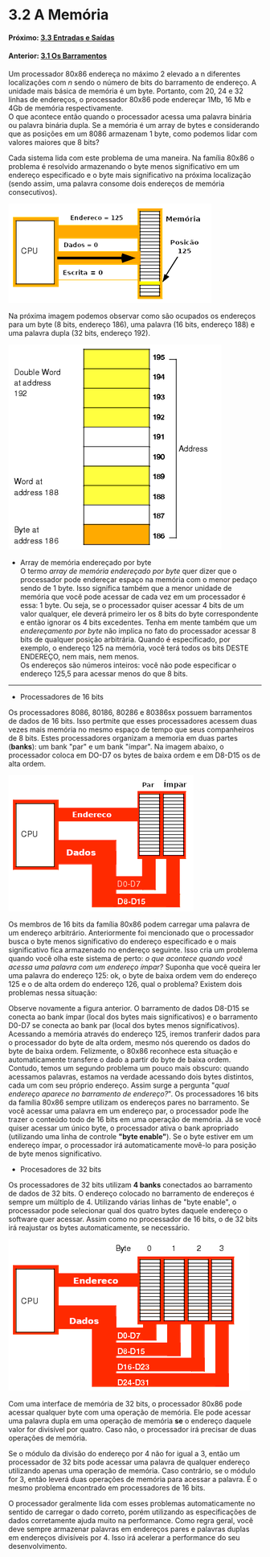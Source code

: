 
# 3.2 A Memória


#### Próximo: [3.3 Entradas e Saídas](./entradas_saidas.md)  
#### Anterior: [3.1 Os Barramentos](./barramentos.md)  

Um processador 80x86 endereça no máximo 2 elevado a n diferentes localizações com _n_ sendo o número de bits do barramento de endereço. A unidade mais básica de memória é um byte. Portanto, com 20, 24 e 32 linhas de endereços, o processador 80x86 pode endereçar 1Mb, 16 Mb e 4Gb de memória respectivamente.  
O que acontece então quando o processador acessa uma palavra binária ou palavra binária dupla. Se a memória é um array de bytes e considerando que as posições em um 8086 armazenam 1 byte, como podemos lidar com valores maiores que 8 bits?  

Cada sistema lida com este problema de uma maneira. Na família 80x86 o problema é resolvido armazenando o  byte menos significativo em um endereço especificado e o byte mais significativo na próxima localização (sendo assim, uma palavra consome dois endereços de memória consecutivos).

![](./imgs/32_001.png)

Na próxima imagem podemos observar como são ocupados os endereços para um byte (8 bits, endereço 186), uma palavra (16 bits, endereço 188) e uma palavra dupla (32 bits, endereço 192).

![](./imgs/32_002.png)

* Array de memória endereçado por byte  
O termo _array de memória endereçado por byte_ quer dizer que o processador pode endereçar espaço na memória com o menor pedaço sendo de 1 byte. Isso significa também que a menor unidade de memória que você pode acessar de cada vez em um processador é essa: 1 byte. Ou seja, se o processador quiser acessar 4 bits de um valor qualquer, ele deverá primeiro ler os 8 bits do byte correspondente e então ignorar os 4 bits excedentes. Tenha em mente também que um _endereçamento por byte_ não implica no fato do processador acessar 8 bits de qualquer posição arbitrária. Quando é especificado, por exemplo, o endereço 125 na memória, você terá todos os bits DESTE ENDEREÇO, nem mais, nem menos.  
Os endereços são números inteiros: você não pode especificar o endereço 125,5 para acessar menos do que 8 bits.  

---  
* Processadores de 16 bits  

Os processadores 8086, 80186, 80286 e 80386sx possuem barramentos de dados de 16 bits. Isso pertmite que esses processadores acessem duas vezes mais memória no mesmo espaço de tempo que seus companheiros de 8 bits. Estes processadores organizam a memoria em duas partes (**banks**): um bank "par" e um bank "ímpar". Na imagem abaixo, o processador coloca em DO-D7 os bytes de baixa ordem e em D8-D15 os de alta ordem.  

![](./imgs/32_003.png)  

Os membros de 16 bits da família 80x86 podem carregar uma palavra de um endereço arbitrário. Anteriormente foi mencionado que o processador busca o byte menos significativo do endereço especificado e o mais significativo fica armazenado no endereço seguinte. Isso cria um problema quando você olha este sistema de perto: _o que acontece quando você acessa uma palavra com um endereço ímpar?_ Suponha que você queira ler uma palavra do endereço 125: ok, o byte de baixa ordem vem do endereço 125 e o de alta ordem do endereço 126, qual o problema? Existem dois problemas nessa situação:  

Observe novamente a figura anterior. O barramento de dados  D8-D15 se conecta ao bank ímpar (local dos bytes mais significativos) e o barramento D0-D7 se conecta ao bank par (local dos bytes menos significativos). Acessando a memória através do endereço 125, iremos tranferir dados para o processador do byte de alta ordem, mesmo nós querendo os dados do byte de baixa ordem. Felizmente, o 80x86 reconhece esta situação e automaticamente transfere o dado a partir do byte de baixa ordem.  Contudo, temos um segundo problema um pouco mais obscuro: quando acessamos palavras, estamos na verdade acessando dois bytes distintos, cada um com seu próprio endereço. Assim surge a pergunta "_qual endereço aparece no barramento de endereço?_". Os processadores 16 bits da família 80x86 sempre utilizam os endereços pares no barramento. Se você acessar uma palavra em um endereço par, o processador pode lhe trazer o conteúdo todo de 16 bits em uma operação de memória. Já se você quiser acessar um único byte, o processador ativa o bank apropriado (utilizando uma linha de controle **"byte enable"**). Se o byte estiver em um endereço ímpar, o processador irá automaticamente movê-lo para posição de byte menos significativo.  

* Procesadores de 32 bits  

Os processadores de 32 bits utilizam **4 banks** conectados ao barramento de dados de 32 bits. O endereço colocado no barramento de endereços é sempre um múltiplo de 4. Utilizando várias linhas de "byte enable", o processador pode selecionar qual dos quatro bytes daquele endereço o software quer acessar. Assim como no processador de 16 bits, o de 32 bits irá reajustar os bytes automaticamente, se necessário.  

![](./imgs/32_004.png)  

Com uma interface de memória de 32 bits, o processador 80x86 pode acessar qualquer byte com uma operação de memória.  Ele pode acessar uma palavra dupla em uma operação de memória **se** o endereço daquele valor for divisível por quatro. Caso não, o processador irá precisar de duas operações de memória.  

Se o módulo da divisão do endereço por 4 não for igual a 3, então um processador de 32 bits pode acessar uma palavra de qualquer endereço utilizando apenas uma operação de memória. Caso contrário, se o módulo for 3, então leverá duas operações de memória para acessar a palavra. É o mesmo problema encontrado em processadores de 16 bits.  

O processador geralmente lida com esses problemas automaticamente no sentido de carregar o dado correto, porém utilizando as especificações de dados corretamente ajuda muito na performance. Como regra geral, você deve sempre armazenar palavras em endereços pares e palavras duplas em endereços divisíveis por 4. Isso irá acelerar a performance do seu desenvolvimento.